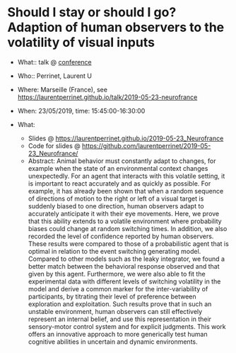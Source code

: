 # Should I stay or should I go? Adaption of human observers to the volatility of visual inputs

* What:: talk @ [conference](conference_url)
* Who:: Perrinet, Laurent U
* Where: Marseille (France), see https://laurentperrinet.github.io/talk/2019-05-23-neurofrance
* When: 23/05/2019, time: 15:45:00-16:30:00

* What:
  * Slides @ https://laurentperrinet.github.io/2019-05-23_Neurofrance
  * Code for slides @ https://github.com/laurentperrinet/2019-05-23_Neurofrance/
  * Abstract: Animal behavior must constantly adapt to changes, for example when the state of an environmental context changes unexpectedly. For an agent that interacts with this volatile setting, it is important to react accurately and as quickly as possible. For example, it has already been shown that when a random sequence of directions of motion to the right or left of a visual target is suddenly biased to one direction, human observers adapt to accurately anticipate it with their eye movements. Here, we prove that this ability extends to a volatile environment where probability biases could change at random switching times. In addition, we also recorded the level of confidence reported by human observers. These results were compared to those of a probabilistic agent that is optimal in relation to the event switching generating model. Compared to other models such as the leaky integrator, we found a better match between the behavioral response observed and that given by this agent. Furthermore, we were also able to fit the experimental data with different levels of switching volatility in the model and derive a common marker for the inter-variability of participants, by titrating their level of preference between exploration and exploitation. Such results prove that in such an unstable environment, human observers can still effectively represent an internal belief, and use this representation in their sensory-motor control system and for explicit judgments. This work offers an innovative approach to more generically test human cognitive abilities in uncertain and dynamic environments.

